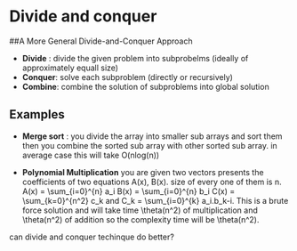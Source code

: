 # 									Divide and conquer

##A More General Divide-and-Conquer Approach

-  **Divide** : divide the given problem into subprobelms (ideally of approximately equall size)
-  **Conquer**: solve each subproblem (directly or recursively)
-  **Combine**: combine the solution of subproblems into global solution


## Examples

- **Merge sort** : 
you divide the array into smaller sub arrays and sort them then you combine the sorted sub array with other sorted sub array. in average case this will take O(nlog(n))

- **Polynomial Multiplication**
you are given two vectors presents the coefficients of two equations A(x), B(x). size of every one of them is n. A(x) = \sum_{i=0}^{n} a_i B(x) = \sum_{i=0}^{n} b_i C(x) = \sum_{k=0}^{n^2} c_k 
and C_k = \sum_{i=0}^{k} a_i.b_k-i. This is a brute force solution and will take time \theta(n^2) of multiplication and \theta(n^2) of addition so the complexity time will be  \theta(n^2).

can divide and conquer techinque do better?

